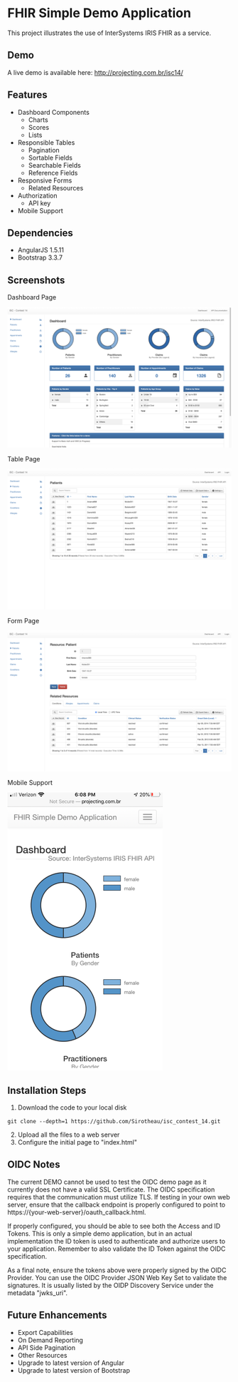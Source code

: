 # FHIR Simple Demo Application
This project illustrates the use of InterSystems IRIS FHIR as a service.

## Demo
A live demo is available here: http://projecting.com.br/isc14/

## Features
* Dashboard Components
  * Charts
  * Scores
  * Lists
* Responsible Tables
  * Pagination
  * Sortable Fields
  * Searchable Fields
  * Reference Fields
* Responsive Forms
  * Related Resources
* Authorization
  * API key
* Mobile Support

## Dependencies
* AngularJS 1.5.11
* Bootstrap 3.3.7

## Screenshots
Dashboard Page

<kbd>![Dashboard Page](./images/readme_img_1.png)</kbd>

Table Page

<kbd>![Table Page](./images/readme_img_2.png)</kbd>

Form Page

<kbd>![Form Page](./images/readme_img_3.png)</kbd>

Mobile Support

<kbd>![Form Page](./images/readme_img_4.png)</kbd>

## Installation Steps

1. Download the code to your local disk
```
git clone --depth=1 https://github.com/Sirotheau/isc_contest_14.git
```
2. Upload all the files to a web server
3. Configure the initial page to "index.html"

## OIDC Notes
The current DEMO cannot be used to test the OIDC demo page as it currently does not have a valid SSL Certificate. The OIDC specification requires that the communication must utilize TLS. If testing in your own web server, ensure that the callback endpoint is properly configured to point to https://{your-web-server}/oauth_callback.html.

If properly configured, you should be able to see both the Access and ID Tokens. This is only a simple demo application, but in an actual implementation the ID token is used to authenticate and authorize users to your application. Remember to also validate the ID Token against the OIDC specification.

As a final note, ensure the tokens above were properly signed by the OIDC Provider. You can use the OIDC Provider JSON Web Key Set to validate the signatures. It is usually listed by the OIDP Discovery Service under the metadata "jwks_uri".

## Future Enhancements
* Export Capabilities
* On Demand Reporting
* API Side Pagination
* Other Resources
* Upgrade to latest version of Angular
* Upgrade to latest version of Bootstrap
